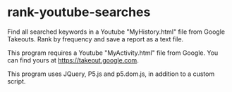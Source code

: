 # rank-youtube-searches
Find all searched keywords in a Youtube "MyHistory.html" file from Google Takeouts. Rank by frequency and save a report as a text file.

This program requires a Youtube "MyActivity.html" file from Google. You can find yours at <https://takeout.google.com>.

This program uses JQuery, P5.js and p5.dom.js, in addition to a custom script.
